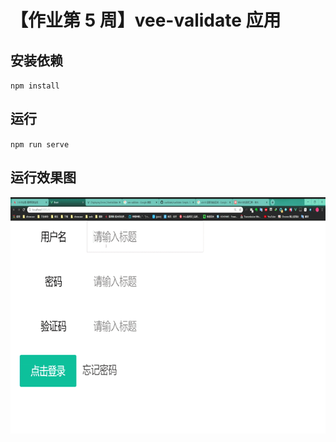 # 【作业第 5 周】vee-validate 应用

## 安装依赖

`npm install`

## 运行

`npm run serve`

## 运行效果图

![运行示意图](https://github.com/TestBook-shj/homework/blob/master/static/lesson5-3.gif)
